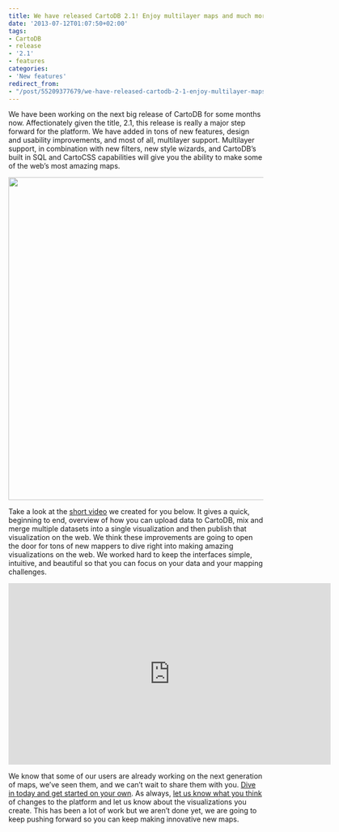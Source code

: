 ```yaml
---
title: We have released CartoDB 2.1! Enjoy multilayer maps and much more!
date: '2013-07-12T01:07:50+02:00'
tags:
- CartoDB
- release
- '2.1'
- features
categories:
- 'New features'
redirect_from:
- "/post/55209377679/we-have-released-cartodb-2-1-enjoy-multilayer-maps-and/"
---
```


We have been working on the next big release of CartoDB for some months now. Affectionately given the title, 2.1, this release is really a major step forward for the platform. We have added in tons of new features, design and usability improvements, and most of all, multilayer support. Multilayer support, in combination with new filters, new style wizards, and CartoDB’s built in SQL and CartoCSS capabilities will give you the ability to make some of the web’s most amazing maps.

<a href="http://cartodb.com"><img src="http://i.imgur.com/FDPGHnb.png" width="637px"/></a>

Take a look at the <a href="https://vimeo.com/70145587">short video</a> we created for you below. It gives a quick, beginning to end, overview of how you can upload data to CartoDB, mix and merge multiple datasets into a single visualization and then publish that visualization on the web. We think these improvements are going to open the door for tons of new mappers to dive right into making amazing visualizations on the web. We worked hard to keep the interfaces simple, intuitive, and beautiful so that you can focus on your data and your mapping challenges.

<iframe frameborder="0" height="358" src="http://player.vimeo.com/video/70145587?title=0&amp;byline=0&amp;portrait=0" width="637"></iframe>

We know that some of our users are already working on the next generation of maps, we’ve seen them, and we can’t wait to share them with you. <a href="http://cartodb.com">Dive in today and get started on your own</a>. As always, <a href="https://twitter.com/cartodb">let us know what you think</a> of changes to the platform and let us know about the visualizations you create. This has been a lot of work but we aren’t done yet, we are going to keep pushing forward so you can keep making innovative new maps.
